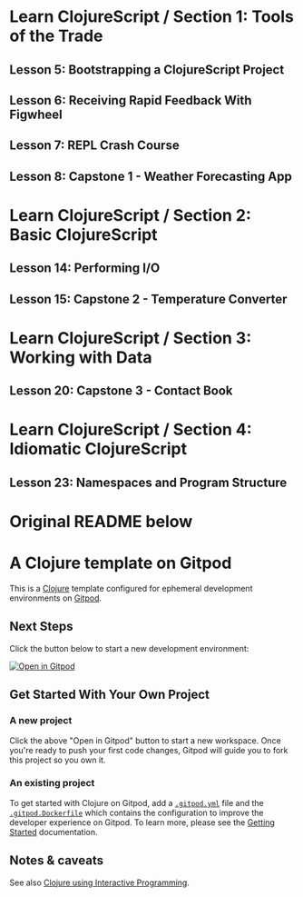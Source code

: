 # Learn ClojureScript / Section 1: Tools of the Trade
## Lesson 5: Bootstrapping a ClojureScript Project
## Lesson 6: Receiving Rapid Feedback With Figwheel
## Lesson 7: REPL Crash Course
## Lesson 8: Capstone 1 - Weather Forecasting App

# Learn ClojureScript / Section 2: Basic ClojureScript
## Lesson 14: Performing I/O
## Lesson 15: Capstone 2 - Temperature Converter

# Learn ClojureScript / Section 3: Working with Data
## Lesson 20: Capstone 3 - Contact Book

# Learn ClojureScript / Section 4: Idiomatic ClojureScript
## Lesson 23: Namespaces and Program Structure

# Original README below

# A Clojure template on Gitpod

This is a [Clojure](https://clojure.org/) template configured for ephemeral development environments on [Gitpod](https://www.gitpod.io/).

## Next Steps

Click the button below to start a new development environment:

[![Open in Gitpod](https://gitpod.io/button/open-in-gitpod.svg)](https://gitpod.io/#https://github.com/eyewhysee/learn-cljs-01-meet-cljs)

## Get Started With Your Own Project

### A new project

Click the above "Open in Gitpod" button to start a new workspace. Once you're ready to push your first code changes, Gitpod will guide you to fork this project so you own it.

### An existing project

To get started with Clojure on Gitpod, add a [`.gitpod.yml`](./.gitpod.yml) file and the [`.gitpod.Dockerfile`](./.gitpod.Dockerfile) which contains the configuration to improve the developer experience on Gitpod. To learn more, please see the [Getting Started](https://www.gitpod.io/docs/getting-started) documentation.

## Notes & caveats

See also [Clojure using Interactive Programming](https://github.com/PEZ/rich4clojure).
